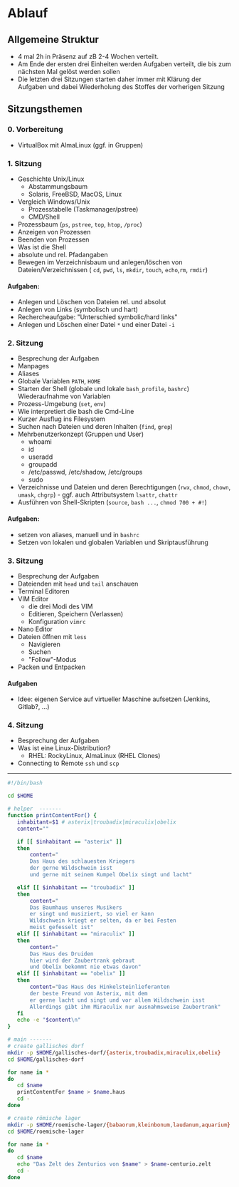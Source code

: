 # Ablauf

## Allgemeine Struktur

- 4 mal 2h in Präsenz auf zB 2-4 Wochen verteilt.
- Am Ende der ersten drei Einheiten werden Aufgaben verteilt, die bis zum nächsten Mal gelöst werden sollen
- Die letzten drei Sitzungen starten daher immer mit Klärung der Aufgaben und dabei Wiederholung des Stoffes der vorherigen Sitzung

## Sitzungsthemen

### 0. Vorbereitung
- VirtualBox mit AlmaLinux (ggf. in Gruppen)

### 1. Sitzung

- Geschichte Unix/Linux
  - Abstammungsbaum
  - Solaris, FreeBSD, MacOS, Linux
- Vergleich Windows/Unix
  - Prozesstabelle (Taskmanager/pstree)
  - CMD/Shell
- Prozessbaum (`ps`, `pstree`, `top`, `htop`, `/proc`)
- Anzeigen von Prozessen
- Beenden von Prozessen
- Was ist die Shell
- absolute und rel. Pfadangaben
- Bewegen im Verzeichnisbaum und anlegen/löschen von Dateien/Verzeichnissen ( `cd`, `pwd`, `ls`, `mkdir`, `touch`, `echo`,`rm`, `rmdir`)
#### Aufgaben:
  - Anlegen und Löschen von Dateien rel. und absolut
  - Anlegen von Links (symbolisch und hart)
  - Rechercheaufgabe: "Unterschied symbolic/hard links"
  - Anlegen und Löschen einer Datei `*` und einer Datei `-i`

### 2. Sitzung

- Besprechung der Aufgaben
- Manpages
- Aliases
- Globale Variablen `PATH`, `HOME`
- Starten der Shell (globale und lokale `bash_profile`, `bashrc`) Wiederaufnahme von Variablen
- Prozess-Umgebung (`set`, `env`)
- Wie interpretiert die bash die Cmd-Line
- Kurzer Ausflug ins Filesystem
- Suchen nach Dateien und deren Inhalten (`find`, `grep`)
- Mehrbenutzerkonzept (Gruppen und User)
  - whoami
  - id
  - useradd
  - groupadd
  - /etc/passwd, /etc/shadow, /etc/groups
  - sudo
- Verzeichnisse und Dateien und deren Berechtigungen (`rwx`, `chmod`, `chown`, `umask`, `chgrp`) - ggf. auch Attributsystem `lsattr`, `chattr`
- Ausführen von Shell-Skripten (`source`, `bash ...`, `chmod 700 + #!`)
#### Aufgaben:
  - setzen von aliases, manuell und in `bashrc`
  - Setzen von lokalen und globalen Variablen und Skriptausführung


### 3. Sitzung

- Besprechung der Aufgaben
- Dateienden mit `head` und `tail` anschauen
- Terminal Editoren
- VIM Editor
  - die drei Modi des VIM
  - Editieren, Speichern (Verlassen)
  - Konfiguration `vimrc`
- Nano Editor
- Dateien öffnen mit `less`
  - Navigieren
  - Suchen
  - "Follow"-Modus
- Packen und Entpacken
#### Aufgaben
  - Idee: eigenen Service auf virtueller Maschine aufsetzen (Jenkins, Gitlab?, ...)


### 4. Sitzung

- Besprechung der Aufgaben
- Was ist eine Linux-Distribution?
  - RHEL: RockyLinux, AlmaLinux (RHEL Clones)
- Connecting to Remote `ssh` und `scp`


-----


```bash
#!/bin/bash

cd $HOME

# helper  -------
function printContentFor() {
   inhabitant=$1 # asterix|troubadix|miraculix|obelix
   content=""

   if [[ $inhabitant == "asterix" ]]
   then
       content="
       Das Haus des schlauesten Kriegers
       der gerne Wildschwein isst
       und gerne mit seinem Kumpel Obelix singt und lacht"

   elif [[ $inhabitant == "troubadix" ]]
   then
       content="
       Das Baumhaus unseres Musikers
       er singt und musiziert, so viel er kann
       Wildschwein kriegt er selten, da er bei Festen
       meist gefesselt ist"
   elif [[ $inhabitant == "miraculix" ]]
   then
       content="
       Das Haus des Druiden
       hier wird der Zaubertrank gebraut
       und Obelix bekommt nie etwas davon"
   elif [[ $inhabitant == "obelix" ]]
   then
       content="Das Haus des Hinkelsteinlieferanten
       der beste Freund von Asterix, mit dem
       er gerne lacht und singt und vor allem Wildschwein isst
       Allerdings gibt ihm Miraculix nur ausnahmsweise Zaubertrank"
   fi
   echo -e "$content\n"
}

# main -------
# create gallisches dorf
mkdir -p $HOME/gallisches-dorf/{asterix,troubadix,miraculix,obelix}
cd $HOME/gallisches-dorf

for name in *
do
   cd $name
   printContentFor $name > $name.haus
   cd -
done

# create römische lager
mkdir -p $HOME/roemische-lager/{babaorum,kleinbonum,laudanum,aquarium}
cd $HOME/roemische-lager

for name in *
do
   cd $name
   echo "Das Zelt des Zenturios von $name" > $name-centurio.zelt
   cd -
done

```
